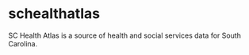 schealthatlas
=============

SC Health Atlas is a source of health and social services data for South Carolina.
